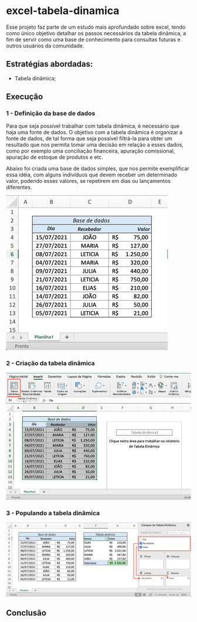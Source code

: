 # excel-tabela-dinamica

Esse projeto faz parte de um estudo mais aprofundado sobre excel, tendo como único objetivo detalhar os passos necessários da tabela dinâmica, a fim de servir como uma base de conhecimento para consultas futuras e outros usuários da comunidade.

## Estratégias abordadas:

- Tabela dinâmica;

## Execução

### 1 - Definição da base de dados

Para que seja possível trabalhar com tabela dinâmica, é necessário que haja uma fonte de dados. O objetivo com a tabela dinâmica é organizar a fonte de dados, de tal forma que seja possível filtrá-la para obter um resultado que nos permita tomar uma decisão em relação a esses dados, como por exemplo uma conciliação financeira, apuração comissional, apuração de estoque de produtos e etc.

Abaixo foi criada uma base de dados simples, que nos permite exemplificar essa idéia, com alguns indivíduos que devem receber um determinado valor, podendo esses valores, se repetirem em dias ou lançamentos diferentes.

![Fonte de Dados](assets/images/tabela-dinamica-01.png)

### 2 - Criação da tabela dinâmica

![Criando a tabela dinâmica](assets/images/tabela-dinamica-02.png)

### 3 - Populando a tabela dinâmica

![Populando a tabela dinâmica](assets/images/tabela-dinamica-03.png)

## Conclusão